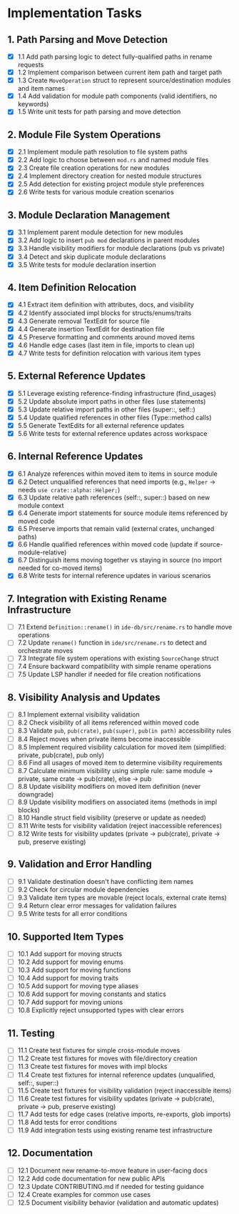 # Implementation Tasks

## 1. Path Parsing and Move Detection

- [x] 1.1 Add path parsing logic to detect fully-qualified paths in rename requests
- [x] 1.2 Implement comparison between current item path and target path
- [x] 1.3 Create `MoveOperation` struct to represent source/destination modules and item names
- [x] 1.4 Add validation for module path components (valid identifiers, no keywords)
- [x] 1.5 Write unit tests for path parsing and move detection

## 2. Module File System Operations

- [x] 2.1 Implement module path resolution to file system paths
- [x] 2.2 Add logic to choose between `mod.rs` and named module files
- [x] 2.3 Create file creation operations for new modules
- [x] 2.4 Implement directory creation for nested module structures
- [x] 2.5 Add detection for existing project module style preferences
- [x] 2.6 Write tests for various module creation scenarios

## 3. Module Declaration Management

- [x] 3.1 Implement parent module detection for new modules
- [x] 3.2 Add logic to insert `pub mod` declarations in parent modules
- [x] 3.3 Handle visibility modifiers for module declarations (pub vs private)
- [x] 3.4 Detect and skip duplicate module declarations
- [x] 3.5 Write tests for module declaration insertion

## 4. Item Definition Relocation

- [x] 4.1 Extract item definition with attributes, docs, and visibility
- [x] 4.2 Identify associated impl blocks for structs/enums/traits
- [x] 4.3 Generate removal TextEdit for source file
- [x] 4.4 Generate insertion TextEdit for destination file
- [x] 4.5 Preserve formatting and comments around moved items
- [x] 4.6 Handle edge cases (last item in file, imports to clean up)
- [x] 4.7 Write tests for definition relocation with various item types

## 5. External Reference Updates

- [x] 5.1 Leverage existing reference-finding infrastructure (find_usages)
- [x] 5.2 Update absolute import paths in other files (use statements)
- [x] 5.3 Update relative import paths in other files (super::, self::)
- [x] 5.4 Update qualified references in other files (Type::method calls)
- [x] 5.5 Generate TextEdits for all external reference updates
- [x] 5.6 Write tests for external reference updates across workspace

## 6. Internal Reference Updates

- [x] 6.1 Analyze references within moved item to items in source module
- [x] 6.2 Detect unqualified references that need imports (e.g., `Helper` → needs `use crate::alpha::Helper;`)
- [x] 6.3 Update relative path references (self::, super::) based on new module context
- [x] 6.4 Generate import statements for source module items referenced by moved code
- [x] 6.5 Preserve imports that remain valid (external crates, unchanged paths)
- [x] 6.6 Handle qualified references within moved code (update if source-module-relative)
- [x] 6.7 Distinguish items moving together vs staying in source (no import needed for co-moved items)
- [x] 6.8 Write tests for internal reference updates in various scenarios

## 7. Integration with Existing Rename Infrastructure

- [ ] 7.1 Extend `Definition::rename()` in `ide-db/src/rename.rs` to handle move operations
- [ ] 7.2 Update `rename()` function in `ide/src/rename.rs` to detect and orchestrate moves
- [ ] 7.3 Integrate file system operations with existing `SourceChange` struct
- [ ] 7.4 Ensure backward compatibility with simple rename operations
- [ ] 7.5 Update LSP handler if needed for file creation notifications

## 8. Visibility Analysis and Updates

- [ ] 8.1 Implement external visibility validation
- [ ] 8.2 Check visibility of all items referenced within moved code
- [ ] 8.3 Validate `pub`, `pub(crate)`, `pub(super)`, `pub(in path)` accessibility rules
- [ ] 8.4 Reject moves when private items become inaccessible
- [ ] 8.5 Implement required visibility calculation for moved item (simplified: private, pub(crate), pub only)
- [ ] 8.6 Find all usages of moved item to determine visibility requirements
- [ ] 8.7 Calculate minimum visibility using simple rule: same module → private, same crate → pub(crate), else → pub
- [ ] 8.8 Update visibility modifiers on moved item definition (never downgrade)
- [ ] 8.9 Update visibility modifiers on associated items (methods in impl blocks)
- [ ] 8.10 Handle struct field visibility (preserve or update as needed)
- [ ] 8.11 Write tests for visibility validation (reject inaccessible references)
- [ ] 8.12 Write tests for visibility updates (private → pub(crate), private → pub, preserve existing)

## 9. Validation and Error Handling

- [ ] 9.1 Validate destination doesn't have conflicting item names
- [ ] 9.2 Check for circular module dependencies
- [ ] 9.3 Validate item types are movable (reject locals, external crate items)
- [ ] 9.4 Return clear error messages for validation failures
- [ ] 9.5 Write tests for all error conditions

## 10. Supported Item Types

- [ ] 10.1 Add support for moving structs
- [ ] 10.2 Add support for moving enums
- [ ] 10.3 Add support for moving functions
- [ ] 10.4 Add support for moving traits
- [ ] 10.5 Add support for moving type aliases
- [ ] 10.6 Add support for moving constants and statics
- [ ] 10.7 Add support for moving unions
- [ ] 10.8 Explicitly reject unsupported types with clear errors

## 11. Testing

- [ ] 11.1 Create test fixtures for simple cross-module moves
- [ ] 11.2 Create test fixtures for moves with file/directory creation
- [ ] 11.3 Create test fixtures for moves with impl blocks
- [ ] 11.4 Create test fixtures for internal reference updates (unqualified, self::, super::)
- [ ] 11.5 Create test fixtures for visibility validation (reject inaccessible items)
- [ ] 11.6 Create test fixtures for visibility updates (private → pub(crate), private → pub, preserve existing)
- [ ] 11.7 Add tests for edge cases (relative imports, re-exports, glob imports)
- [ ] 11.8 Add tests for error conditions
- [ ] 11.9 Add integration tests using existing rename test infrastructure

## 12. Documentation

- [ ] 12.1 Document new rename-to-move feature in user-facing docs
- [ ] 12.2 Add code documentation for new public APIs
- [ ] 12.3 Update CONTRIBUTING.md if needed for testing guidance
- [ ] 12.4 Create examples for common use cases
- [ ] 12.5 Document visibility behavior (validation and automatic updates)
